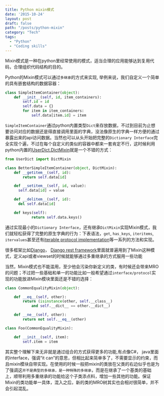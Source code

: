 ```yaml
---
title: Python mixin模式
date: '2015-10-24'
layout: post
draft: false
path: "/posts/python-mixin"
category: "Tech"
tags:
  - "Python"
  - "Coding skills"
---
```


Mixin模式是一种在python里经常使用的模式，适当合理的应用能够达到复用代码，合理组织代码结构的目的。

Python的Mixin模式可以通过`多继承`的方式来实现, 举例来说，我们自定义一个简单的具有嵌套结构的数据容器：

```python
class SimpleItemContainer(object):
    def __init__(self, id, item_containers):
        self.id = id
        self.data = {}
        for item in item_containers:
            self.data[item.id] = item
```

`SimpleItemContainer`通过python内置类型`Dict`来存放数据，不过到目前为止想要访问对应的数据还是得直接调用里面的字典，没法像原生的字典一样方便的通过暴露出来的api访问数据。当然也可以从头开始把完整的`Dictionary Interface`完全实现个遍，不过在每个自定义的类似的容器中都来一套肯定不行，这时候利用python内置的[UserDict.DictMixin](https://docs.python.org/2/library/userdict.html#UserDict.DictMixin)就是一个不错的方式：

```python
from UserDict import DictMixin

class BetterSimpleItemContainer(object, DictMixin):
    def __getitem__(self, id):
        return self.data[id]

    def __setitem__(self, id, value):
      self.data[id] = value

    def __delitem__(self, id):
      del self.data[id]

    def keys(self):
            return self.data.keys()
```
通过实现最小的`Dictionary Interface`，还有继承`DictMixin`实现Mixin模式，我们就轻松获得了完整的原生字典的行为：下表语法，`get`, `has_keys`, `iteritems`, `itervalues`甚至还有[iterable protocol implementation](http://www.jianshu.com/p/d3fb22de98ee)等一系列的方法和实现。

很多框架比如[Django](http://www.django-rest-framework.org/api-guide/generic-views/#mixins)， [Django rest framework](https://docs.djangoproject.com/en/1.8/topics/class-based-views/mixins/)里面就普遍用到了Mixin这种模式，定义api或者viewset的时候就能够通过多重继承的方式服用一些功能

当然，Mixin模式也不能滥用，至少他会污染你新定义的类，有时候还会带来MRO的问题；不过把一些基础和单一的功能比如一般希望通过`interface/protocol`实现的功能放进Mixin模块里面还是不错的选择：

```python
class CommonEqualityMixin(object):

    def __eq__(self, other):
        return (isinstance(other, self.__class__)
            and self.__dict__ == other.__dict__)

    def __ne__(self, other):
        return not self.__eq__(other)

class Foo(CommonEqualityMixin):

    def __init__(self, item):
        self.item = item
```

其实整个理解下来无非就是通过组合的方式获得更多的功能,有点像C\#， java里面的interface，强调“it can”的意思，但相比起来简单多了，不需要显示的约束，而且mixin模块自带实现。在使用的时候一般把mixin的类放在父类的右边似乎也是为了强调这`并不是典型的多继承，是一种特殊的多继承`，而是在继承了一个基类的基础上，顺带利用多重继承的功能给这个子类添点料，增加一些其他的功能。保证Mixin的类功能单一具体，混入之后，新的类的MRO树其实也会相对很简单，并不会引起混乱。
